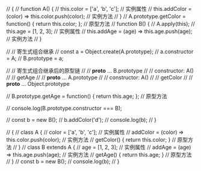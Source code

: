 // {
//   function A() {
//     this.color = ['a', 'b', 'c']; // 实例属性
//     this.addColor = (color) => this.color.push(color); // 实例方法
//   }
//   A.prototype.getColor = function() { return this.color; }; // 原型方法
//   function B() {
//     A.apply(this);
//     this.age = [1, 2, 3]; // 实例属性
//     this.addAge = (age) => this.age.push(age); // 实例方法
//   }

//   // 寄生式组合继承
//   const a = Object.create(A.prototype);
//   a.constructor = A;
//   B.prototype = a;

//   // 寄生式组合继承后的原型链
//   // __proto__         ... B.prototype
//   //   constructor: A()
//   //   getAge
//   //   __proto__       ... A.prototype
//   //     constructor: A()
//   //     getColor
//   //     __proto__     ... Object.prototype


//   B.prototype.getAge = function() { return this.age; }; // 原型方法

//   console.log(B.prototype.constructor === B);

//   const b = new B();
//   b.addColor('d');
//   console.log(b);
// }

// {
//   class A {
//     color = ['a', 'b', 'c']; // 实例属性
//     addColor = (color) => this.color.push(color); // 实例方法
//     getColor() { return this.color; } // 原型方法
//   }
//   class B extends A {
//     age = [1, 2, 3]; // 实例属性
//     addAge = (age) => this.age.push(age); // 实例方法
//     getAge() { return this.age; } // 原型方法
//   }
//   const b = new B();
//   console.log(b);
// }


